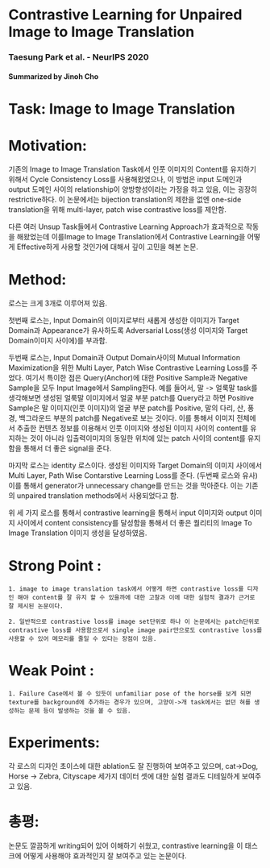 # Contrastive Learning for Unpaired Image to Image Translation
### Taesung Park et al. - NeurIPS 2020
#### Summarized by Jinoh Cho
	
# Task: Image to Image Translation
	
# Motivation:
	 
  기존의 Image to Image Translation Task에서 인풋 이미지의 Content를 유지하기 위해서 Cycle Consistency Loss를 사용해왔었으나, 이 방법은 input 도메인과 output 도메인 사이의 relationship이 양방향성이라는 가정을 하고 있음, 이는 굉장히 restrictive하다. 이 논문에서는 bijection translation의 제한을 없엔 one-side translation을 위해 multi-layer, patch wise contrastive loss를 제안함.

  다른 여러 Unsup Task들에서 Contrastive Learning Approach가 효과적으로 작동을 해왔었는데 이를Image to Image Translation에서 Contrastive Learning을 어떻게 Effective하게 사용할 것인가에 대해서 깊이 고민을 해본 논문. 

# Method:

  로스는 크게 3개로 이루어져 있음.

  첫번째 로스는, Input Domain의 이미지로부터 새롭게 생성한 이미지가 Target Domain과 Appearance가 유사하도록 Adversarial Loss(생성 이미지와 Target Domain이미지 사이에)를 부과함. 

  두번째 로스는, Input Domain과 Output Domain사이의 Mutual Information Maximization을 위한 Multi Layer, Patch Wise Contrastive Learning Loss를 주었다. 여기서 특이한 점은 Query(Anchor)에 대한 Positive Sample과 Negative Sample을 모두 Input Image에서 Sampling한다. 예를 들어서, 말 -> 얼룩말 task를 생각해보면 생성된 얼룩말 이미지에서 얼굴 부분 patch를 Query라고 하면 Positive Sample은 말 이미지(인풋 이미지)의 얼굴 부분 patch를 Positive, 말의 다리, 산, 풍경, 백그라운드 부분의 patch를 Negative로 보는 것이다. 이를 통해서 이미지 전체에서 추출한 컨텐츠 정보를 이용해서 인풋 이미지와 생성된 이미지 사이의 content를 유지하는 것이 아니라 입출력이미지의 동일한 위치에 있는 patch 사이의 content를 유지함을 통해서 더 좋은 signal을 준다.

  마지막 로스는 identity 로스이다. 생성된 이미지와 Target Domain의 이미지 사이에서 Multi Layer, Path Wise Contarstive Learning Loss를 준다. (두번째 로스와 유사) 이를 통해서 generator가 unnecessary change를 만드는 것을 막아준다. 이는 기존의 unpaired translation methods에서 사용되었다고 함. 

  위 세 가지 로스를 통해서 contrastive learning을 통해서 input 이미지와 output 이미지 사이에서 content consistency를 달성함을 통해서 더 좋은 퀄리티의 Image To Image Translation 이미지 생성을 달성하였음.

# Strong Point :
	
	1. image to image translation task에서 어떻게 하면 contrastive loss를 디자인 해야 content를 잘 유지 할 수 있을까에 대한 고찰과 이에 대한 실험적 결과가 근거로 잘 제시된 논문이다.
	
	2. 일반적으로 contrastive loss를 image set단위로 하나 이 논문에서는 patch단위로 contrastive loss를 사용함으로서 single image pair만으로도 contrastive loss를 사용할 수 있어 메모리를 줄일 수 있다는 장점이 있음. 
	 
	
# Weak Point :
	
	1. Failure Case에서 볼 수 있듯이 unfamiliar pose of the horse를 보게 되면 texture를 background에 추가하는 경우가 있으며, 고양이->개 task에서는 없던 혀를 생성하는 문제 등이 발생하는 것을 볼 수 있음.
	 
# Experiments:

  각 로스의 디자인 초이스에 대한 ablation도 잘 진행하여 보여주고 있으며, cat->Dog, Horse -> Zebra, Cityscape 세가지 데이터 셋에 대한 실험 결과도 디테일하게 보여주고 있음.
	 	
# 총평:

  논문도 깔끔하게 writing되어 있어 이해하기 쉬웠고, contrastive learning을 이 태스크에 어떻게 사용해야 효과적인지 잘 보여주고 있는 논문이다. 
